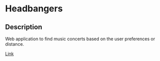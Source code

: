 # Headbangers

<h2>Description</h2>
<p>Web application to find music concerts based on the user preferences or distance. </p>
<p><a href="https://lesterbx.github.io/Headbangers/">Link</a></p>

